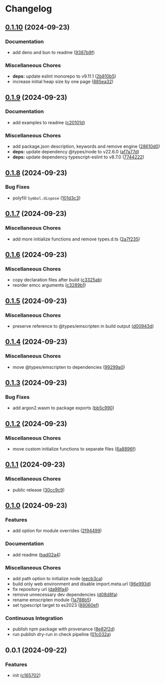 # Changelog

## [0.1.10](https://github.com/phi-ag/argon2/compare/v0.1.9...v0.1.10) (2024-09-23)


### Documentation

* add deno and bun to readme ([9387b9f](https://github.com/phi-ag/argon2/commit/9387b9f4a4c308b643705c8cada91184990d9db1))


### Miscellaneous Chores

* **deps:** update eslint monorepo to v9.11.1 ([2b810b5](https://github.com/phi-ag/argon2/commit/2b810b529b79f3a207aa1d3bbcc9042b36bb0799))
* increase initial heap size by one page ([885ea32](https://github.com/phi-ag/argon2/commit/885ea3250bf0775853069f292a0053e94099ed3e))

## [0.1.9](https://github.com/phi-ag/argon2/compare/v0.1.8...v0.1.9) (2024-09-23)


### Documentation

* add examples to readme ([c20101d](https://github.com/phi-ag/argon2/commit/c20101d5328c208fc6fc3e88d41cb47bad3c44c9))


### Miscellaneous Chores

* add package.json description, keywords and remove engine ([28610d0](https://github.com/phi-ag/argon2/commit/28610d03f5ed5d6c9167b746ad9f0b31da15351b))
* **deps:** update dependency @types/node to v22.6.0 ([af7a77d](https://github.com/phi-ag/argon2/commit/af7a77d2ad59a48398237dabdb55879af43d0173))
* **deps:** update dependency typescript-eslint to v8.7.0 ([7744222](https://github.com/phi-ag/argon2/commit/7744222b6a55d5f74962b8e07a194a5b4210c37e))

## [0.1.8](https://github.com/phi-ag/argon2/compare/v0.1.7...v0.1.8) (2024-09-23)


### Bug Fixes

* polyfill `Symbol.dispose` ([101d3c3](https://github.com/phi-ag/argon2/commit/101d3c380e6ca2ebce735c24f61c2c9f6ce4919c))

## [0.1.7](https://github.com/phi-ag/argon2/compare/v0.1.6...v0.1.7) (2024-09-23)


### Miscellaneous Chores

* add more initialize functions and remove types.d.ts ([2a7f235](https://github.com/phi-ag/argon2/commit/2a7f2353c39b92d539b6bae6a0bb716fdcd614fb))

## [0.1.6](https://github.com/phi-ag/argon2/compare/v0.1.5...v0.1.6) (2024-09-23)


### Miscellaneous Chores

* copy declaration files after build ([c3325ab](https://github.com/phi-ag/argon2/commit/c3325abe55cdad36ad1ce8d93b1381db08e7704c))
* reorder emcc arguments ([c3289b1](https://github.com/phi-ag/argon2/commit/c3289b136511c257150e69b9086b5dab202880c1))

## [0.1.5](https://github.com/phi-ag/argon2/compare/v0.1.4...v0.1.5) (2024-09-23)


### Miscellaneous Chores

* preserve reference to @types/emscripten in build output ([d00943d](https://github.com/phi-ag/argon2/commit/d00943d81eed3ce5154868587b31fdb1dfab130f))

## [0.1.4](https://github.com/phi-ag/argon2/compare/v0.1.3...v0.1.4) (2024-09-23)


### Miscellaneous Chores

* move @types/emscripten to dependencies ([99299a0](https://github.com/phi-ag/argon2/commit/99299a0a7ee6841e7a60efd31d0b5c51839f1e16))

## [0.1.3](https://github.com/phi-ag/argon2/compare/v0.1.2...v0.1.3) (2024-09-23)


### Bug Fixes

* add argon2.wasm to package exports ([bb5c990](https://github.com/phi-ag/argon2/commit/bb5c990335a5dab1218e1b34c47aef9918a28325))

## [0.1.2](https://github.com/phi-ag/argon2/compare/v0.1.1...v0.1.2) (2024-09-23)


### Miscellaneous Chores

* move custom initialize functions to separate files ([6a8896f](https://github.com/phi-ag/argon2/commit/6a8896f943069062673a251151f96d6757cb0216))

## [0.1.1](https://github.com/phi-ag/argon2/compare/v0.1.0...v0.1.1) (2024-09-23)


### Miscellaneous Chores

* public release ([30cc9c9](https://github.com/phi-ag/argon2/commit/30cc9c9078114586a369199fb7021ae4a9d5010e))

## [0.1.0](https://github.com/phi-ag/argon2/compare/v0.0.1...v0.1.0) (2024-09-23)


### Features

* add option for module overrides ([2f94499](https://github.com/phi-ag/argon2/commit/2f94499a0b0f7f1ec5fdae79cfd7a79fcb8e4a6b))


### Documentation

* add readme ([bad02a4](https://github.com/phi-ag/argon2/commit/bad02a49162bbf929ab34f3ca9675c7a3dff60f2))


### Miscellaneous Chores

* add path option to initialize node ([eecb3ca](https://github.com/phi-ag/argon2/commit/eecb3ca6f57154308bcdc45baa47e959df8ce112))
* build only web environment and disable import.meta.url ([96e993d](https://github.com/phi-ag/argon2/commit/96e993dbe09818d6d28a27d4ebc5a542bc978cec))
* fix repository url ([da98fa4](https://github.com/phi-ag/argon2/commit/da98fa483a2574164fcfa3b3a025bd999fae7de6))
* remove unnecessary dev dependencies ([d08d8fa](https://github.com/phi-ag/argon2/commit/d08d8fac33132832a35d69e641b5a3a69f2067a5))
* rename emscripten module ([1a788b5](https://github.com/phi-ag/argon2/commit/1a788b5ef8dca704cd96b592e78b92c99d13920f))
* set typescript target to es2023 ([88060ef](https://github.com/phi-ag/argon2/commit/88060ef970189dbd81cbe04d7dd79189d6d277df))


### Continuous Integration

* publish npm package with provenance ([8e82f2d](https://github.com/phi-ag/argon2/commit/8e82f2d8f6be07753e90bc4a78e528ad81344c1f))
* run publish dry-run in check pipeline ([01c032a](https://github.com/phi-ag/argon2/commit/01c032aa0d5c6703c9b035d2c4544ef67951eb84))

## 0.0.1 (2024-09-22)


### Features

* init ([c165702](https://github.com/phi-ag/argon2/commit/c16570242f74b05b1476d1a04caeb0ac8a78a640))
